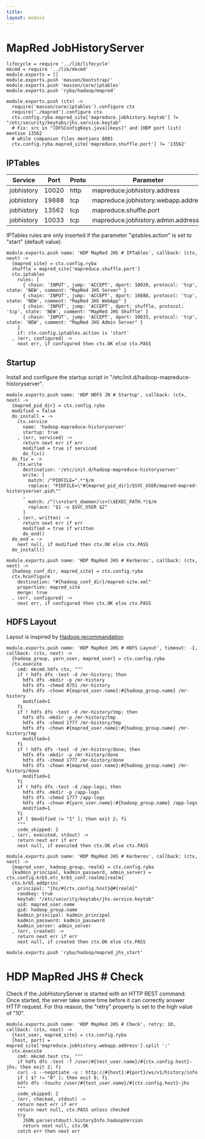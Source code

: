 ```yaml
---
title: 
layout: module
---
```


# MapRed JobHistoryServer

    lifecycle = require '../lib/lifecycle'
    mkcmd = require '../lib/mkcmd'
    module.exports = []
    module.exports.push 'masson/bootstrap/'
    module.exports.push 'masson/core/iptables'
    module.exports.push 'ryba/hadoop/mapred'

    module.exports.push (ctx) ->
      require('masson/core/iptables').configure ctx
      require('./mapred').configure ctx
      ctx.config.ryba.mapred_site['mapreduce.jobhistory.keytab'] ?= "/etc/security/keytabs/jhs.service.keytab"
      # Fix: src in "[DFSConfigKeys.java][keys]" and [HDP port list] mention 13562
      # while companion files mentions 8081
      ctx.config.ryba.mapred_site['mapreduce.shuffle.port'] ?= '13562'

## IPTables

| Service          | Port  | Proto | Parameter                     |
|------------------|-------|-------|-------------------------------|
| jobhistory | 10020 | http  | mapreduce.jobhistory.address        | x
| jobhistory | 19888 | tcp   | mapreduce.jobhistory.webapp.address | x
| jobhistory | 13562 | tcp   | mapreduce.shuffle.port              | x
| jobhistory | 10033 | tcp   | mapreduce.jobhistory.admin.address  |

IPTables rules are only inserted if the parameter "iptables.action" is set to 
"start" (default value).

    module.exports.push name: 'HDP MapRed JHS # IPTables', callback: (ctx, next) ->
      {mapred_site} = ctx.config.ryba
      shuffle = mapred_site['mapreduce.shuffle.port']
      ctx.iptables
        rules: [
          { chain: 'INPUT', jump: 'ACCEPT', dport: 10020, protocol: 'tcp', state: 'NEW', comment: "MapRed JHS Server" }
          { chain: 'INPUT', jump: 'ACCEPT', dport: 19888, protocol: 'tcp', state: 'NEW', comment: "MapRed JHS WebApp" }
          { chain: 'INPUT', jump: 'ACCEPT', dport: shuffle, protocol: 'tcp', state: 'NEW', comment: "MapRed JHS Shuffle" }
          { chain: 'INPUT', jump: 'ACCEPT', dport: 10033, protocol: 'tcp', state: 'NEW', comment: "MapRed JHS Admin Server" }
        ]
        if: ctx.config.iptables.action is 'start'
      , (err, configured) ->
        next err, if configured then ctx.OK else ctx.PASS

## Startup

Install and configure the startup script in 
"/etc/init.d/hadoop-mapreduce-historyserver".

    module.exports.push name: 'HDP HDFS JN # Startup', callback: (ctx, next) ->
      {mapred_pid_dir} = ctx.config.ryba
      modified = false
      do_install = ->
        ctx.service
          name: 'hadoop-mapreduce-historyserver'
          startup: true
        , (err, serviced) ->
          return next err if err
          modified = true if serviced
          do_fix()
      do_fix = ->
        ctx.write
          destination: '/etc/init.d/hadoop-mapreduce-historyserver'
          write: [
            match: /^PIDFILE=".*"$/m
            replace: "PIDFILE=\"#{mapred_pid_dir}/$SVC_USER/mapred-mapred-historyserver.pid\""
          ,
            match: /^(\s+start_daemon)\s+(\$EXEC_PATH.*)$/m
            replace: "$1 -u $SVC_USER $2"
          ]
        , (err, written) ->
          return next err if err
          modified = true if written
          do_end()
      do_end = ->
        next null, if modified then ctx.OK else ctx.PASS
      do_install()

    module.exports.push name: 'HDP MapRed JHS # Kerberos', callback: (ctx, next) ->
      {hadoop_conf_dir, mapred_site} = ctx.config.ryba
      ctx.hconfigure
        destination: "#{hadoop_conf_dir}/mapred-site.xml"
        properties: mapred_site
        merge: true
      , (err, configured) ->
        next err, if configured then ctx.OK else ctx.PASS

## HDFS Layout

Layout is inspired by [Hadoop recommandation](http://hadoop.apache.org/docs/r2.1.0-beta/hadoop-project-dist/hadoop-common/ClusterSetup.html)

    module.exports.push name: 'HDP MapRed JHS # HDFS Layout', timeout: -1, callback: (ctx, next) ->
      {hadoop_group, yarn_user, mapred_user} = ctx.config.ryba
      ctx.execute
        cmd: mkcmd.hdfs ctx, """
        if ! hdfs dfs -test -d /mr-history; then
          hdfs dfs -mkdir -p /mr-history
          hdfs dfs -chmod 0751 /mr-history
          hdfs dfs -chown #{mapred_user.name}:#{hadoop_group.name} /mr-history
          modified=1
        fi
        if ! hdfs dfs -test -d /mr-history/tmp; then
          hdfs dfs -mkdir -p /mr-history/tmp
          hdfs dfs -chmod 1777 /mr-history/tmp
          hdfs dfs -chown #{mapred_user.name}:#{hadoop_group.name} /mr-history/tmp
          modified=1
        fi
        if ! hdfs dfs -test -d /mr-history/done; then
          hdfs dfs -mkdir -p /mr-history/done
          hdfs dfs -chmod 1777 /mr-history/done
          hdfs dfs -chown #{mapred_user.name}:#{hadoop_group.name} /mr-history/done
          modified=1
        fi
        if ! hdfs dfs -test -d /app-logs; then
          hdfs dfs -mkdir -p /app-logs
          hdfs dfs -chmod 1777 /app-logs
          hdfs dfs -chown #{yarn_user.name}:#{hadoop_group.name} /app-logs
          modified=1
        fi
        if [ $modified != "1" ]; then exit 2; fi
        """
        code_skipped: 2
      , (err, executed, stdout) ->
        return next err if err
        next null, if executed then ctx.OK else ctx.PASS

    module.exports.push name: 'HDP MapRed JHS # Kerberos', callback: (ctx, next) ->
      {mapred_user, hadoop_group, realm} = ctx.config.ryba
      {kadmin_principal, kadmin_password, admin_server} = ctx.config.krb5.etc_krb5_conf.realms[realm]
      ctx.krb5_addprinc 
        principal: "jhs/#{ctx.config.host}@#{realm}"
        randkey: true
        keytab: "/etc/security/keytabs/jhs.service.keytab"
        uid: mapred_user.name
        gid: hadoop_group.name
        kadmin_principal: kadmin_principal
        kadmin_password: kadmin_password
        kadmin_server: admin_server
      , (err, created) ->
        return next err if err
        next null, if created then ctx.OK else ctx.PASS

    module.exports.push 'ryba/hadoop/mapred_jhs_start'

# HDP MapRed JHS # Check

Check if the JobHistoryServer is started with an HTTP REST command. Once 
started, the server take some time before it can correctly answer HTTP request.
For this reason, the "retry" property is set to the high value of "10".

    module.exports.push name: 'HDP MapRed JHS # Check', retry: 10, callback: (ctx, next) ->
      {test_user, mapred_site} = ctx.config.ryba
      [host, port] = mapred_site['mapreduce.jobhistory.webapp.address'].split ':'
      ctx.execute
        cmd: mkcmd.test ctx, """
        if hdfs dfs -test -f /user/#{test_user.name}/#{ctx.config.host}-jhs; then exit 2; fi
        curl -s --negotiate -u : http://#{host}:#{port}/ws/v1/history/info
        if [ $? != "0" ]; then exit 9; fi
        hdfs dfs -touchz /user/#{test_user.name}/#{ctx.config.host}-jhs
        """
        code_skipped: 2
      , (err, checked, stdout) ->
        return next err if err
        return next null, ctx.PASS unless checked
        try
          JSON.parse(stdout).historyInfo.hadoopVersion
          return next null, ctx.OK
        catch err then next err

[keys]: https://github.com/apache/hadoop-common/blob/trunk/hadoop-hdfs-project/hadoop-hdfs/src/main/java/org/apache/hadoop/hdfs/DFSConfigKeys.java



